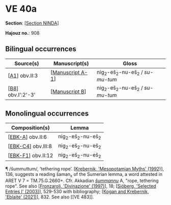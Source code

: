 # VE 40a

**Section**: [[Section NINDA]]

**Hajouz no.**: 908

## Bilingual occurrences 

| Source(s)           | Manuscript(s)      | Gloss                                                          |
| ------------------- | ------------------ | -------------------------------------------------------------- |
| [[A1]] obv.II:3     | [[Manuscript A-1]] | nig<sub>2</sub>-eš<sub>2</sub>-nu-eš<sub>2</sub> / *su-mu-tum* |
| [[B8]] obv.I':2'-3' | [[Manuscript B]]   | nig<sub>2</sub>-eš<sub>2</sub>-nu-eš<sub>2</sub> / *su-mu-tum* |

## Monolingual occurrences 

| Composition(s)       | Lemma                                            |
| -------------------- | ------------------------------------------------ |
| [[EBK-A]] obv.II:6   | nig<sub>2</sub>-eš<sub>2</sub>-nu-eš<sub>2</sub> |
| [[EBK-C4]] obv.III:8 | nig<sub>2</sub>-eš<sub>2</sub>-nu-eš<sub>2</sub> |
| [[EBK-F1]] obv.II:12 | nig<sub>2</sub>-eš<sub>2</sub>-nu-eš<sub>2</sub> |

¶ /šummuttum/, ‘tethering rope’. [[Krebernik, 'Mesopotamian Myths' (1992)]], 136, suggests a reading šaman<sub>x</sub> of the Sumerian lemma, a word attested in ARET V 7 = TM.75.G.2660+. Cfr. Akkadian *[šummannu](https://www.ebl.lmu.de/dictionary/%C5%A1ummannu%20I)* A, "rope, tethering rope". See also [[Fronzaroli, 'Divinazione' (1997)]], 18; [[Sjöberg, 'Selected Entries I' (2003)]], 529-530 with bibliography; [[Kogan and Krebernik, 'Eblaite' (2021)]], 832. See also [[VE 483]].


[//begin]: # "Autogenerated link references for markdown compatibility"
[Section NINDA]: <Section NINDA> "NINDA"
[A1]: A1 "MEE 4, 1 = TM.75.G.3528"
[Manuscript A-1]: <Manuscript A-1> "Manuscript A-1"
[B8]: B8 "MEE 4, 8 = TM.75.G.2007"
[Manuscript B]: <Manuscript B> "Manuscript B"
[EBK-A]: EBK-A "MEE 4, 115 +"
[EBK-C4]: EBK-C4 "MEE 15 27 = TM.75.G.3040+TM.75.G.3046"
[EBK-F1]: EBK-F1 "MEE 15 39 = TM.75.G.3212"
[Krebernik, 'Mesopotamian Myths' (1992)]: <Krebernik, 'Mesopotamian Myths' (1992)> "Krebernik, 'Mesopotamian Myths' (1992)"
[Fronzaroli, 'Divinazione' (1997)]: <Fronzaroli, 'Divinazione' (1997)> "Fronzaroli, 'Divinazione' (1997)"
[Sjöberg, 'Selected Entries I' (2003)]: <Sjöberg, 'Selected Entries I' (2003)> "Sjöberg, 'Selected Entries I' (2003)"
[Kogan and Krebernik, 'Eblaite' (2021)]: <Kogan and Krebernik, 'Eblaite' (2021)> "Kogan and Krebernik, 'Eblaite' (2021)"
[//end]: # "Autogenerated link references"